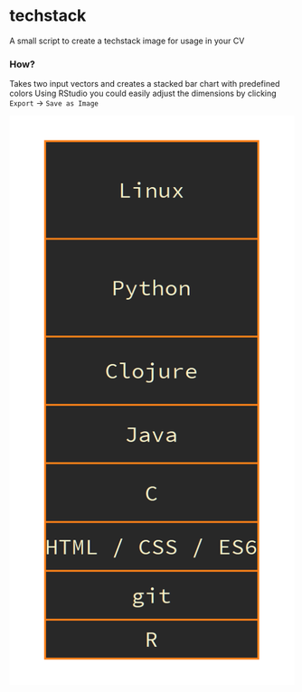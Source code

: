 # techstack
 A small script to create a techstack image for usage in your CV

### How?
Takes two input vectors and creates a stacked bar chart with predefined colors
Using RStudio you could easily adjust the dimensions by clicking `Export` -> `Save as Image`

![techstack](techstack.png)
